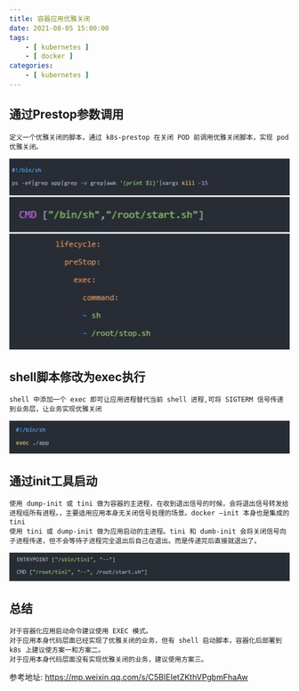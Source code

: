 ```yaml
---
title: 容器应用优雅关闭
date: 2021-08-05 15:00:00
tags: 
    - [ kubernetes ]
    - [ docker ]
categories:
    - [ kubernetes ]
---
```

## 通过Prestop参数调用
```
定义一个优雅关闭的脚本，通过 k8s-prestop 在关闭 POD 前调用优雅关闭脚本，实现 pod 优雅关闭。
```
<img src="/images/k8s/cmd/cmd-prestop.jpg" width=100% height=10% align=left/>
<img src="/images/k8s/cmd/cmd-start.jpg" width=100% height=10% align=left/>
<img src="/images/k8s/cmd/lifecycle-stop.jpg" width=100% height=10% align=left/>

## shell脚本修改为exec执行
```
shell 中添加一个 exec 即可让应用进程替代当前 shell 进程,可将 SIGTERM 信号传递到业务层，让业务实现优雅关闭
```
<img src="/images/k8s/cmd/容器优雅关闭.jpg" width=100% height=10% align=left/>

## 通过init工具启动
```
使用 dump-init 或 tini 做为容器的主进程，在收到退出信号的时候，会将退出信号转发给进程组所有进程。，主要适用应用本身无关闭信号处理的场景。docker –init 本身也是集成的 tini
使用 tini 或 dump-init 做为应用启动的主进程。tini 和 dumb-init 会将关闭信号向子进程传递，但不会等待子进程完全退出后自己在退出。而是传递完后直接就退出了。
```
<img src="/images/k8s/cmd/cmd-tini.jpg" width=100% height=10% align=left/>

## 总结
```
对于容器化应用启动命令建议使用 EXEC 模式。
对于应用本身代码层面已经实现了优雅关闭的业务，但有 shell 启动脚本，容器化后部署到 k8s 上建议使方案一和方案二。
对于应用本身代码层面没有实现优雅关闭的业务，建议使用方案三。
```
参考地址:
https://mp.weixin.qq.com/s/C5BIEIetZKthVPgbmFhaAw
